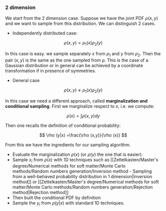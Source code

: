 ### 2 dimension

We start from the 2 dimension case.
Suppose we have the joint PDF $\rho(x,y)$ and we want to sample from this distribution.
We can distinguish 2 cases.

- Independently distributed case:

$$ \rho(x,y) =\rho_1(x) \rho_2(y)$$

In this case is easy. we sample separately $x$ from $\rho_1$ and y from $\rho_2$. Then the pair $(x,y)$ is the same as the one sampled from $\rho$.
This is the case of a Gaussian distribution or in general can be achieved by a coordinate transformation if in presence of symmetries.

- General case

$$ \rho(x,y) \neq \rho_1(x) \rho_2(y)$$

In this case we need a different approach, called **marginalization and conditional sampling**. 
First we marginalize respect to $x$, i.e. we compute:

$$ \rho(x)= \int\rho(x,y)dy $$

Then one recalls the definition of conditional probability:

$$ \rho (y|x) =\frac{\rho (x,y)}{\rho (x)}  $$

From this we have the ingredients for our sampling algorithm.

- Evaluate the marginalization $\rho(x)$ (or $\rho(y)$ the one that is easier).
- Sample $x_i$ from $\rho(x)$ with 1D techniques such as [[Zettelkasten/Master's degree/Numerical methods for soft matter/Monte Carlo methods/Random numbers generation/Inversion method - Sampling from a well-behaved probability distribution in 1 dimension|Inversion method]] or [[Zettelkasten/Master's degree/Numerical methods for soft matter/Monte Carlo methods/Random numbers generation/Rejection method|Rejection method]]
- Then built the conditional PDF by definition
- Sample the $y_i$ from $\rho (y|x)$ with standard 1D techniques.